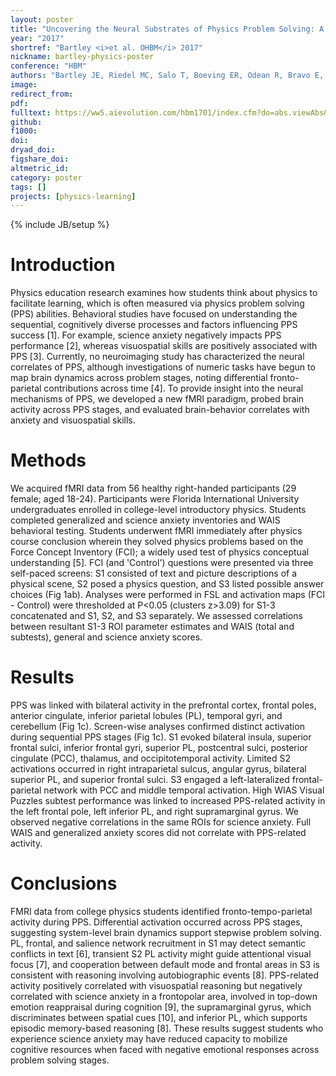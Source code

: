 ```yaml
---
layout: poster
title: "Uncovering the Neural Substrates of Physics Problem Solving: A New Paradigm with Behavior Correlates"
year: "2017"
shortref: "Bartley <i>et al. OHBM</i> 2017"
nickname: bartley-physics-poster
conference: "HBM"
authors: "Bartley JE, Riedel MC, Salo T, Boeving ER, Odean R, Bravo E, Laird R, Pruden S, Brewe E, Sutherland MT, Laird AR"
image:
redirect_from:
pdf:
fulltext: https://ww5.aievolution.com/hbm1701/index.cfm?do=abs.viewAbs&abs=3266
github:
f1000:
doi:
dryad_doi:
figshare_doi:
altmetric_id:
category: poster
tags: []
projects: [physics-learning]
---
```

{% include JB/setup %}

# Introduction

Physics education research examines how students think about physics to facilitate learning, which is often measured via physics problem solving (PPS) abilities. Behavioral studies have focused on understanding the sequential, cognitively diverse processes and factors influencing PPS success [1]. For example, science anxiety negatively impacts PPS performance [2], whereas visuospatial skills are positively associated with PPS [3]. Currently, no neuroimaging study has characterized the neural correlates of PPS, although investigations of numeric tasks have begun to map brain dynamics across problem stages, noting differential fronto-parietal contributions across time [4]. To provide insight into the neural mechanisms of PPS, we developed a new fMRI paradigm, probed brain activity across PPS stages, and evaluated brain-behavior correlates with anxiety and visuospatial skills.

# Methods

We acquired fMRI data from 56 healthy right-handed participants (29 female; aged 18-24). Participants were Florida International University undergraduates enrolled in college-level introductory physics. Students completed generalized and science anxiety inventories and WAIS behavioral testing. Students underwent fMRI immediately after physics course conclusion wherein they solved physics problems based on the Force Concept Inventory (FCI); a widely used test of physics conceptual understanding [5]. FCI (and 'Control') questions were presented via three self-paced screens: S1 consisted of text and picture descriptions of a physical scene, S2 posed a physics question, and S3 listed possible answer choices (Fig 1ab). Analyses were performed in FSL and activation maps (FCI - Control) were thresholded at P<0.05 (clusters z>3.09) for S1-3 concatenated and S1, S2, and S3 separately. We assessed correlations between resultant S1-3 ROI parameter estimates and WAIS (total and subtests), general and science anxiety scores.

# Results

PPS was linked with bilateral activity in the prefrontal cortex, frontal poles, anterior cingulate, inferior parietal lobules (PL), temporal gyri, and cerebellum (Fig 1c). Screen-wise analyses confirmed distinct activation during sequential PPS stages (Fig 1c). S1 evoked bilateral insula, superior frontal sulci, inferior frontal gyri, superior PL, postcentral sulci, posterior cingulate (PCC), thalamus, and occipitotemporal activity. Limited S2 activations occurred in right intraparietal sulcus, angular gyrus, bilateral superior PL, and superior frontal sulci. S3 engaged a left-lateralized frontal-parietal network with PCC and middle temporal activation. High WIAS Visual Puzzles subtest performance was linked to increased PPS-related activity in the left frontal pole, left inferior PL, and right supramarginal gyrus. We observed negative correlations in the same ROIs for science anxiety. Full WAIS and generalized anxiety scores did not correlate with PPS-related activity.

# Conclusions

FMRI data from college physics students identified fronto-tempo-parietal activity during PPS. Differential activation occurred across PPS stages, suggesting system-level brain dynamics support stepwise problem solving. PL, frontal, and salience network recruitment in S1 may detect semantic conflicts in text [6], transient S2 PL activity might guide attentional visual focus [7], and cooperation between default mode and frontal areas in S3 is consistent with reasoning involving autobiographic events [8]. PPS-related activity positively correlated with visuospatial reasoning but negatively correlated with science anxiety in a frontopolar area, involved in top-down emotion reappraisal during cognition [9], the supramarginal gyrus, which discriminates between spatial cues [10], and inferior PL, which supports episodic memory-based reasoning [8]. These results suggest students who experience science anxiety may have reduced capacity to mobilize cognitive resources when faced with negative emotional responses across problem solving stages.
